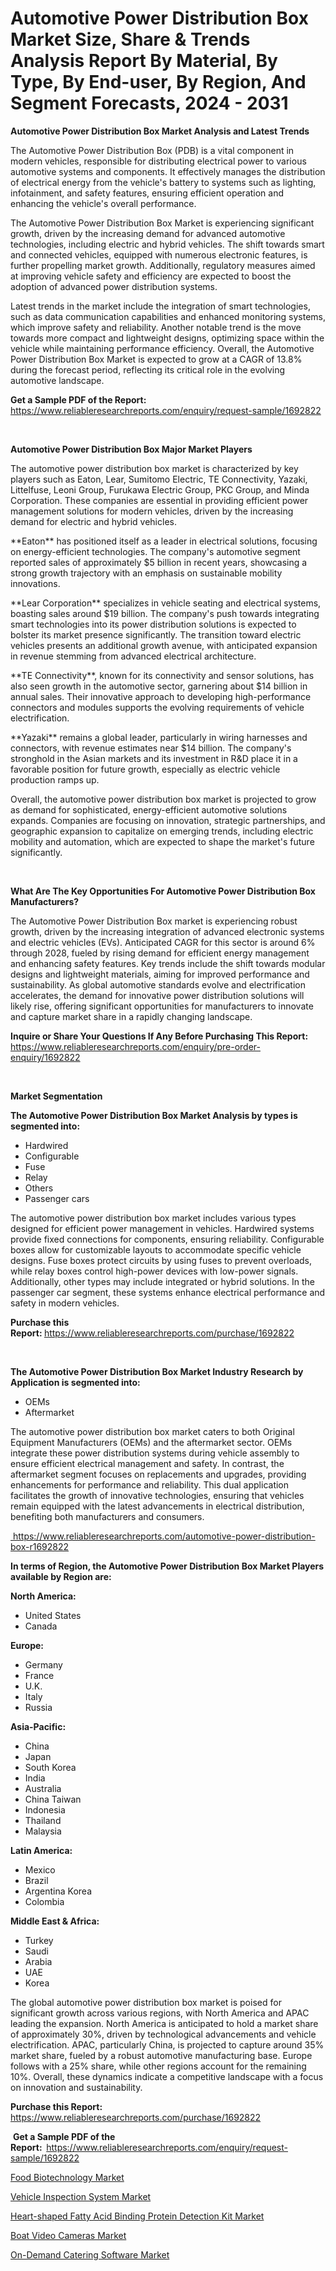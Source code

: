 <p><h1>Automotive Power Distribution Box Market Size, Share & Trends Analysis Report By Material, By Type, By End-user, By Region, And Segment Forecasts, 2024 - 2031</h1></p><p><strong>Automotive Power Distribution Box Market Analysis and Latest Trends</strong></p>
<p><p>The Automotive Power Distribution Box (PDB) is a vital component in modern vehicles, responsible for distributing electrical power to various automotive systems and components. It effectively manages the distribution of electrical energy from the vehicle's battery to systems such as lighting, infotainment, and safety features, ensuring efficient operation and enhancing the vehicle's overall performance.</p><p>The Automotive Power Distribution Box Market is experiencing significant growth, driven by the increasing demand for advanced automotive technologies, including electric and hybrid vehicles. The shift towards smart and connected vehicles, equipped with numerous electronic features, is further propelling market growth. Additionally, regulatory measures aimed at improving vehicle safety and efficiency are expected to boost the adoption of advanced power distribution systems.</p><p>Latest trends in the market include the integration of smart technologies, such as data communication capabilities and enhanced monitoring systems, which improve safety and reliability. Another notable trend is the move towards more compact and lightweight designs, optimizing space within the vehicle while maintaining performance efficiency. Overall, the Automotive Power Distribution Box Market is expected to grow at a CAGR of 13.8% during the forecast period, reflecting its critical role in the evolving automotive landscape.</p></p>
<p><strong>Get a Sample PDF of the Report:&nbsp;</strong> <a href="https://www.reliableresearchreports.com/enquiry/request-sample/1692822?utm_campaign=40&utm_medium=2&utm_source=Github&utm_content=ia&utm_term=20102024&utm_id=automotive-power-distribution-box">https://www.reliableresearchreports.com/enquiry/request-sample/1692822</a></p>
<p>&nbsp;</p>
<p><strong>Automotive Power Distribution Box Major Market Players</strong></p>
<p><p>The automotive power distribution box market is characterized by key players such as Eaton, Lear, Sumitomo Electric, TE Connectivity, Yazaki, Littelfuse, Leoni Group, Furukawa Electric Group, PKC Group, and Minda Corporation. These companies are essential in providing efficient power management solutions for modern vehicles, driven by the increasing demand for electric and hybrid vehicles.</p><p>**Eaton** has positioned itself as a leader in electrical solutions, focusing on energy-efficient technologies. The company's automotive segment reported sales of approximately $5 billion in recent years, showcasing a strong growth trajectory with an emphasis on sustainable mobility innovations.</p><p>**Lear Corporation** specializes in vehicle seating and electrical systems, boasting sales around $19 billion. The company's push towards integrating smart technologies into its power distribution solutions is expected to bolster its market presence significantly. The transition toward electric vehicles presents an additional growth avenue, with anticipated expansion in revenue stemming from advanced electrical architecture.</p><p>**TE Connectivity**, known for its connectivity and sensor solutions, has also seen growth in the automotive sector, garnering about $14 billion in annual sales. Their innovative approach to developing high-performance connectors and modules supports the evolving requirements of vehicle electrification.</p><p>**Yazaki** remains a global leader, particularly in wiring harnesses and connectors, with revenue estimates near $14 billion. The company's stronghold in the Asian markets and its investment in R&D place it in a favorable position for future growth, especially as electric vehicle production ramps up.</p><p>Overall, the automotive power distribution box market is projected to grow as demand for sophisticated, energy-efficient automotive solutions expands. Companies are focusing on innovation, strategic partnerships, and geographic expansion to capitalize on emerging trends, including electric mobility and automation, which are expected to shape the market's future significantly.</p></p>
<p>&nbsp;</p>
<p><strong>What Are The Key Opportunities For Automotive Power Distribution Box Manufacturers?</strong></p>
<p><p>The Automotive Power Distribution Box market is experiencing robust growth, driven by the increasing integration of advanced electronic systems and electric vehicles (EVs). Anticipated CAGR for this sector is around 6% through 2028, fueled by rising demand for efficient energy management and enhancing safety features. Key trends include the shift towards modular designs and lightweight materials, aiming for improved performance and sustainability. As global automotive standards evolve and electrification accelerates, the demand for innovative power distribution solutions will likely rise, offering significant opportunities for manufacturers to innovate and capture market share in a rapidly changing landscape.</p></p>
<p><strong>Inquire or Share Your Questions If Any Before Purchasing This Report:</strong> <a href="https://www.reliableresearchreports.com/enquiry/pre-order-enquiry/1692822?utm_campaign=40&utm_medium=2&utm_source=Github&utm_content=ia&utm_term=20102024&utm_id=automotive-power-distribution-box">https://www.reliableresearchreports.com/enquiry/pre-order-enquiry/1692822</a></p>
<p>&nbsp;</p>
<p><strong>Market Segmentation</strong></p>
<p><strong>The Automotive Power Distribution Box Market Analysis by types is segmented into:</strong></p>
<p><ul><li>Hardwired</li><li>Configurable</li><li>Fuse</li><li>Relay</li><li>Others</li><li>Passenger cars</li></ul></p>
<p><p>The automotive power distribution box market includes various types designed for efficient power management in vehicles. Hardwired systems provide fixed connections for components, ensuring reliability. Configurable boxes allow for customizable layouts to accommodate specific vehicle designs. Fuse boxes protect circuits by using fuses to prevent overloads, while relay boxes control high-power devices with low-power signals. Additionally, other types may include integrated or hybrid solutions. In the passenger car segment, these systems enhance electrical performance and safety in modern vehicles.</p></p>
<p><strong>Purchase this Report:&nbsp;</strong><a href="https://www.reliableresearchreports.com/purchase/1692822?utm_campaign=40&utm_medium=2&utm_source=Github&utm_content=ia&utm_term=20102024&utm_id=automotive-power-distribution-box">https://www.reliableresearchreports.com/purchase/1692822</a></p>
<p>&nbsp;</p>
<p><strong>The Automotive Power Distribution Box Market Industry Research by Application is segmented into:</strong></p>
<p><ul><li>OEMs</li><li>Aftermarket</li></ul></p>
<p><p>The automotive power distribution box market caters to both Original Equipment Manufacturers (OEMs) and the aftermarket sector. OEMs integrate these power distribution systems during vehicle assembly to ensure efficient electrical management and safety. In contrast, the aftermarket segment focuses on replacements and upgrades, providing enhancements for performance and reliability. This dual application facilitates the growth of innovative technologies, ensuring that vehicles remain equipped with the latest advancements in electrical distribution, benefiting both manufacturers and consumers.</p></p>
<p><a href="https://www.reliableresearchreports.com/automotive-power-distribution-box-r1692822?utm_campaign=40&utm_medium=2&utm_source=Github&utm_content=ia&utm_term=20102024&utm_id=automotive-power-distribution-box">&nbsp;https://www.reliableresearchreports.com/automotive-power-distribution-box-r1692822</a></p>
<p><strong>In terms of Region, the Automotive Power Distribution Box Market Players available by Region are:</strong></p>
<p>
    <p> <strong> North America: </strong>
        <ul>
            <li>United States</li>
            <li>Canada</li>
        </ul>
        </p> 
    <p> <strong> Europe: </strong>
        <ul>
            <li>Germany</li>
            <li>France</li>
            <li>U.K.</li>
            <li>Italy</li>
            <li>Russia</li>
        </ul>
        </p> 
    <p> <strong> Asia-Pacific: </strong>
        <ul>
            <li>China</li>
            <li>Japan</li>
            <li>South Korea</li>
            <li>India</li>
            <li>Australia</li>
            <li>China Taiwan</li>
            <li>Indonesia</li>
            <li>Thailand</li>
            <li>Malaysia</li>
        </ul>
        </p> 
    <p> <strong> Latin America: </strong>
        <ul>
            <li>Mexico</li>
            <li>Brazil</li>
            <li>Argentina Korea</li>
            <li>Colombia</li>
        </ul>
        </p> 
    <p> <strong> Middle East & Africa: </strong>
        <ul>
            <li>Turkey</li>
            <li>Saudi</li>
            <li>Arabia</li>
            <li>UAE</li>
            <li>Korea</li>
        </ul>
    </p>
    </p>
<p><p>The global automotive power distribution box market is poised for significant growth across various regions, with North America and APAC leading the expansion. North America is anticipated to hold a market share of approximately 30%, driven by technological advancements and vehicle electrification. APAC, particularly China, is projected to capture around 35% market share, fueled by a robust automotive manufacturing base. Europe follows with a 25% share, while other regions account for the remaining 10%. Overall, these dynamics indicate a competitive landscape with a focus on innovation and sustainability.</p></p>
<p><strong>Purchase this Report: </strong><a href="https://www.reliableresearchreports.com/purchase/1692822?utm_campaign=40&utm_medium=2&utm_source=Github&utm_content=ia&utm_term=20102024&utm_id=automotive-power-distribution-box">https://www.reliableresearchreports.com/purchase/1692822</a></p>
<p>&nbsp;<strong>Get a Sample PDF of the Report:&nbsp;&nbsp;</strong><a href="https://www.reliableresearchreports.com/enquiry/request-sample/1692822?utm_campaign=40&utm_medium=2&utm_source=Github&utm_content=ia&utm_term=20102024&utm_id=automotive-power-distribution-box">https://www.reliableresearchreports.com/enquiry/request-sample/1692822</a></p>
<p><strong></strong></p>
<p><p><a href="https://www.linkedin.com/pulse/food-biotechnology-market-opportunities-emerging-global-trends-uzikf?utm_campaign=40&utm_medium=2&utm_source=Github&utm_content=ia&utm_term=20102024&utm_id=automotive-power-distribution-box">Food Biotechnology Market</a></p><p><a href="https://www.linkedin.com/pulse/emerging-opportunities-challenges-global-vehicle-inspection-cibuf?utm_campaign=40&utm_medium=2&utm_source=Github&utm_content=ia&utm_term=20102024&utm_id=automotive-power-distribution-box">Vehicle Inspection System Market</a></p><p><a href="https://github.com/darcy8m10dupre/Market-Research-Report-List-1/blob/main/heart-shaped-fatty-acid-binding-protein-detection-kit-market.md?utm_campaign=40&utm_medium=2&utm_source=Github&utm_content=ia&utm_term=20102024&utm_id=automotive-power-distribution-box">Heart-shaped Fatty Acid Binding Protein Detection Kit Market</a></p><p><a href="https://issuu.com/reportprime-2/docs/boat-video-cameras-market-size-2030_062ef6128ce786?utm_campaign=40&utm_medium=2&utm_source=Github&utm_content=ia&utm_term=20102024&utm_id=automotive-power-distribution-box">Boat Video Cameras Market</a></p><p><a href="https://github.com/alespiliffe/Market-Research-Report-List-1/blob/main/on-demand-catering-software-market.md?utm_campaign=40&utm_medium=2&utm_source=Github&utm_content=ia&utm_term=20102024&utm_id=automotive-power-distribution-box">On-Demand Catering Software Market</a></p></p>